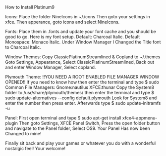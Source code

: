 How to Install Platinum9

Icons:
Place the folder NineIcons in ~/.icons
Then goto your settings in xfce. Then apperance, goto icons and select NineIcons.

Fonts:
Place them in .fonts and update your font cache and you should be good to go.
Here is my font setup.
Default: Charcoal Italic.
Default Monospace: Monaco Italic.
Under Window Manager I Changed the Title font to Charcoal Italic.

Window Themes:
Copy ClassicPlatinumStreamlined & Copland to ~/.themes
Goto Settings, Appearance, Select ClassicPlatinumStreamlined, Back out and enter Window Manager, Select copland.

Plymouth Theme:
!!YOU NEED A ROOT ENABLED FILE MANAGER WINDOW OPENED!!
If you need to know how then enter the terminal and type 
$ sudo <replace with your file manager>
Common File Managers:
Gnome:nautilus
XFCE:thunar
Copy the System8 folder to /usr/share/plymouth/themes/
then enter the terminal and type 
$ sudo update-alternatives --config default.plymouth
Look for System8 and enter the number then press enter.
Afterwards type
$ sudo update-initramfs -u

Panel:
First open terminal and type
$ sudo apt-get install xfce4-appmenu-plugin
Then goto Settings, XFCE Panel Switch, Press the open folder button and navigate to the Panel folder, Select OS9.
Your Panel Has now been Changed to mine!

Finally sit back and play your games or whatever you do with a wonderful nostalgic feel!
Your welcome!

